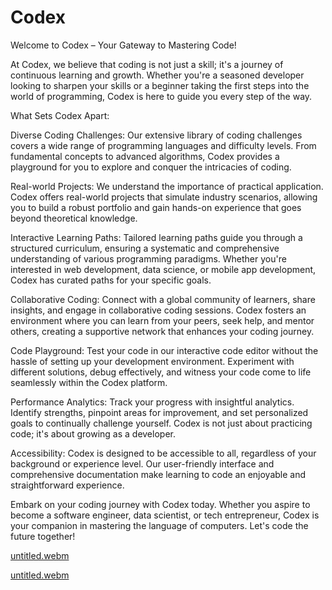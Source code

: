 # Codex

Welcome to Codex – Your Gateway to Mastering Code!

At Codex, we believe that coding is not just a skill; it's a journey of continuous learning and growth. Whether you're a seasoned developer looking to sharpen your skills or a beginner taking the first steps into the world of programming, Codex is here to guide you every step of the way.

What Sets Codex Apart:

Diverse Coding Challenges: Our extensive library of coding challenges covers a wide range of programming languages and difficulty levels. From fundamental concepts to advanced algorithms, Codex provides a playground for you to explore and conquer the intricacies of coding.

Real-world Projects: We understand the importance of practical application. Codex offers real-world projects that simulate industry scenarios, allowing you to build a robust portfolio and gain hands-on experience that goes beyond theoretical knowledge.

Interactive Learning Paths: Tailored learning paths guide you through a structured curriculum, ensuring a systematic and comprehensive understanding of various programming paradigms. Whether you're interested in web development, data science, or mobile app development, Codex has curated paths for your specific goals.

Collaborative Coding: Connect with a global community of learners, share insights, and engage in collaborative coding sessions. Codex fosters an environment where you can learn from your peers, seek help, and mentor others, creating a supportive network that enhances your coding journey.

Code Playground: Test your code in our interactive code editor without the hassle of setting up your development environment. Experiment with different solutions, debug effectively, and witness your code come to life seamlessly within the Codex platform.

Performance Analytics: Track your progress with insightful analytics. Identify strengths, pinpoint areas for improvement, and set personalized goals to continually challenge yourself. Codex is not just about practicing code; it's about growing as a developer.

Accessibility: Codex is designed to be accessible to all, regardless of your background or experience level. Our user-friendly interface and comprehensive documentation make learning to code an enjoyable and straightforward experience.

Embark on your coding journey with Codex today. Whether you aspire to become a software engineer, data scientist, or tech entrepreneur, Codex is your companion in mastering the language of computers. Let's code the future together!

[untitled.webm](https://github.com/Shivxnshjasathi/codex/assets/116382647/9f3d4a07-9729-4e3a-86b7-2576abff3304)



[untitled.webm](https://github.com/Shivxnshjasathi/codex/assets/116382647/9e3c1f15-8312-446b-a03f-2bb179065b8b)
